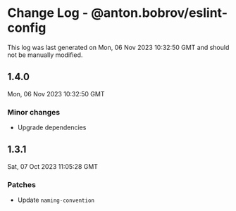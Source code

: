 # Change Log - @anton.bobrov/eslint-config

This log was last generated on Mon, 06 Nov 2023 10:32:50 GMT and should not be manually modified.

## 1.4.0
Mon, 06 Nov 2023 10:32:50 GMT

### Minor changes

- Upgrade dependencies

## 1.3.1
Sat, 07 Oct 2023 11:05:28 GMT

### Patches

- Update `naming-convention`

